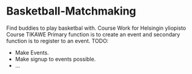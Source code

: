# Basketball-Matchmaking
Find buddies to play basketbal with.
Course Work for Helsingin yliopisto Course TIKAWE
Primary function is to create an event and secondary function is to register to an event.
TODO:
 - Make Events.
 - Make signup to events possible.
 - ...